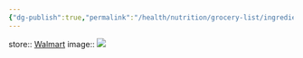 ```yaml
---
{"dg-publish":true,"permalink":"/health/nutrition/grocery-list/ingredients/proteins/ground-beef/"}
---
```



store:: [Walmart](https://www.walmart.com/ip/All-Natural-73-Lean-27-Fat-Ground-Beef-Roll-1lbs-Fresh/15136790)
image:: ![](https://i5.walmartimages.com/asr/e2ee0512-c052-4a80-a4f1-32e3de5d7b03.535653b1e4c1bba259d9da8f82b523fb.jpeg?odnHeight=612&odnWidth=612&odnBg=FFFFFF)
